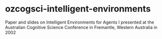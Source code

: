# ozcogsci-intelligent-environments
Paper and slides on Intelligent Environments for Agents I presented at the Australian Cognitive Science Conference in Fremantle, Western Australia in 2002
